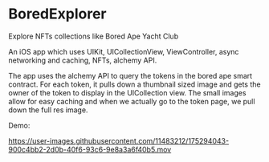 # BoredExplorer
Explore NFTs collections like Bored Ape Yacht Club

An iOS app which uses UIKit, UICollectionView, ViewController, async networking and caching, NFTs, alchemy API.

The app uses the alchemy API to query the tokens in the bored ape smart contract. For each token, it pulls down a thumbnail sized image and gets the 
owner of the token to display in the UICollection view. The small images allow for easy caching and when we actually go to the token page, we pull 
down the full res image.

Demo:

https://user-images.githubusercontent.com/11483212/175294043-900c4bb2-2d0b-40f6-93c6-9e8a3a6f40b5.mov
